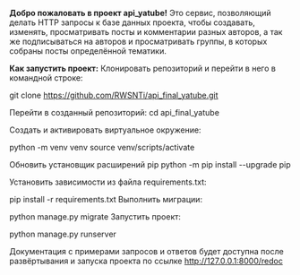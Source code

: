 **Добро пожаловать в проект api_yatube!**
Это сервис, позволяющий делать HTTP запросы к базе данных проекта, чтобы создавать, изменять, просматривать посты и комментарии разных авторов, а так же подписываться на авторов и просматривать группы, в которых собраны посты определённой тематики.

**Как запустить проект:**
Клонировать репозиторий и перейти в него в командной строке:

git clone https://github.com/RWSNTi/api_final_yatube.git

Перейти в созданный репозиторий:
cd api_final_yatube

Cоздать и активировать виртуальное окружение:

python -m venv venv
source venv/scripts/activate

Обновить установщик расширений pip
python -m pip install --upgrade pip

Установить зависимости из файла requirements.txt:

pip install -r requirements.txt
Выполнить миграции:

python manage.py migrate
Запустить проект:

python manage.py runserver

Документация с примерами запросов и ответов будет доступна после развёртывания и запуска проекта по ссылке http://127.0.0.1:8000/redoc
